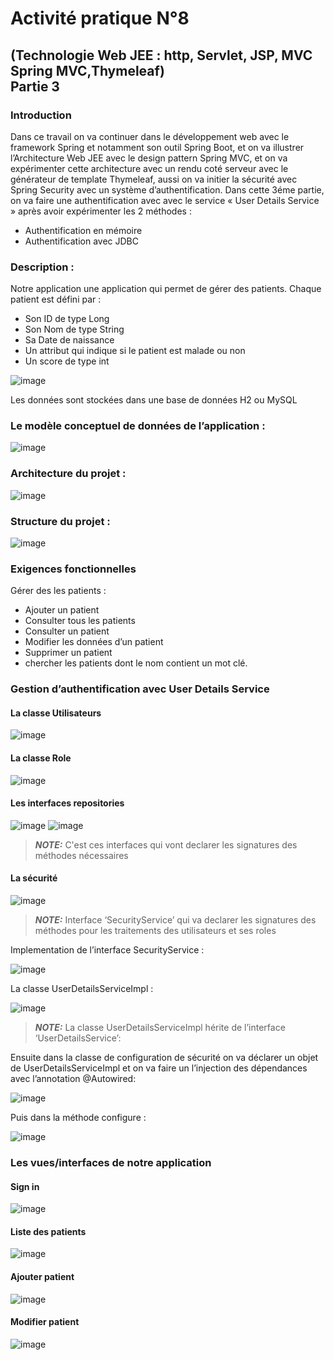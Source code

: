 ﻿# Activité pratique N°8
## (Technologie Web JEE : http, Servlet, JSP, MVC Spring MVC,Thymeleaf) </br> Partie 3
### Introduction
Dans ce travail on va continuer dans le développement web avec le framework Spring et notamment son outil Spring Boot, et on va illustrer l’Architecture Web JEE avec le design pattern Spring MVC, et on va expérimenter cette architecture avec un rendu coté serveur avec le générateur de template Thymeleaf, aussi on va initier la sécurité avec Spring Security avec un système d’authentification.
Dans cette 3éme partie, on va faire une authentification avec avec le service « User Details Service » après avoir expérimenter les 2 méthodes :
- Authentification en mémoire
- Authentification avec JDBC
### Description :
Notre application une application qui permet de gérer des patients.
Chaque patient est défini par :
- Son ID de type Long
- Son Nom de type String
- Sa Date de naissance
- Un attribut qui indique si le patient est malade ou non
- Un score de type int

![image](https://user-images.githubusercontent.com/84138772/168592844-85df7f74-5741-471c-8209-74bfed87e596.png)

Les données sont stockées dans une base de données H2 ou MySQL
### Le modèle conceptuel de données de l’application :
![image](https://user-images.githubusercontent.com/84138772/168593035-aa2ccc0a-c751-4177-9391-b207afe58568.png)
### Architecture du projet :
![image](https://user-images.githubusercontent.com/84138772/168593406-ccd9223a-3abd-456a-a5fb-9f363fa5e7fb.png)
### Structure du projet :
![image](https://user-images.githubusercontent.com/84138772/168593778-928efec0-231e-4138-ad80-c5fcbc4ac13e.png)
### Exigences fonctionnelles
Gérer des les patients :
- Ajouter un patient
- Consulter tous les patients
- Consulter un patient
- Modifier les données d’un patient
- Supprimer un patient
- chercher les patients dont le nom contient un mot clé.

### Gestion d’authentification avec User Details Service
#### La classe Utilisateurs
![image](https://user-images.githubusercontent.com/84138772/168604149-e110b2cc-8104-4b83-9498-1bf3509f904b.png)
#### La classe Role
![image](https://user-images.githubusercontent.com/84138772/168604230-5d94420f-f4b1-400b-99c5-cf8c0e61033a.png)
#### Les interfaces repositories
![image](https://user-images.githubusercontent.com/84138772/168604547-05f2f9a4-4368-4847-8c7d-f25f894e1242.png)
![image](https://user-images.githubusercontent.com/84138772/168604645-8baacecf-986b-4063-8b6c-66b8b6a39f4e.png)

> **_NOTE:_** C'est ces interfaces qui vont declarer les signatures des méthodes nécessaires
#### La sécurité
![image](https://user-images.githubusercontent.com/84138772/168605292-5a11114b-2b1b-4bb3-b8bd-bf7cf30f7210.png)

> **_NOTE:_** Interface ‘SecurityService’ qui va declarer les signatures des méthodes pour les traitements des utilisateurs et ses roles

Implementation de l’interface SecurityService :

![image](https://user-images.githubusercontent.com/84138772/168606430-ef166e61-9555-4a89-82f2-944cd885002f.png)

La classe UserDetailsServiceImpl :

![image](https://user-images.githubusercontent.com/84138772/168607214-0ccda638-43c8-4146-9a9c-24f83ee6e284.png)


> **_NOTE:_** La classe UserDetailsServiceImpl hérite de l’interface ‘UserDetailsService’:

Ensuite dans la classe de configuration de sécurité on va déclarer un objet de UserDetailsServiceImpl et on va faire un l’injection des dépendances avec l’annotation @Autowired:

![image](https://user-images.githubusercontent.com/84138772/168607760-1cfa5e70-4c21-41d8-9546-b3b0086e822c.png)

Puis dans la méthode configure :

![image](https://user-images.githubusercontent.com/84138772/168607943-377d65cf-6ebf-4d21-957c-6710ac745b4f.png)


### Les vues/interfaces de notre application
#### Sign in
![image](https://user-images.githubusercontent.com/84138772/168594585-cb0a5d09-200b-4d1f-b63e-3a849d9e5144.png)
#### Liste des patients
![image](https://user-images.githubusercontent.com/84138772/168595609-2af7deb3-0c31-4229-b025-03192122c3ed.png)
#### Ajouter patient
![image](https://user-images.githubusercontent.com/84138772/168595897-d3bb3249-6dbe-474a-a84d-7a325342960d.png)
#### Modifier patient
![image](https://user-images.githubusercontent.com/84138772/168596033-5617c416-9c83-49a1-b3f8-fa7891c31ac4.png)
